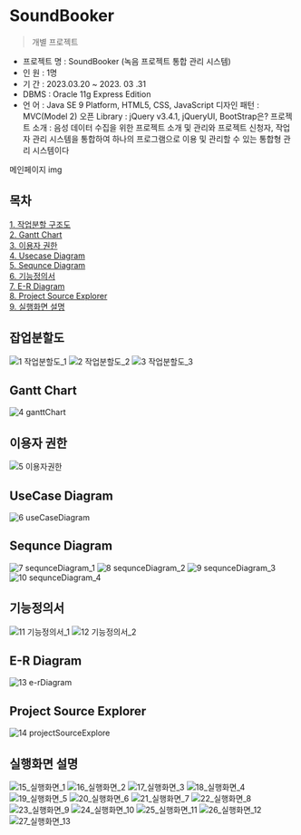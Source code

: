 # SoundBooker

> 개별 프로젝트

- 프로젝트 명 : SoundBooker (녹음 프로젝트 통합 관리 시스템)
- 인 원 : 1명
- 기 간 : 2023.03.20 ~ 2023. 03 .31
- DBMS : Oracle 11g Express Edition
- 언 어 : Java SE 9 Platform, HTML5, CSS, JavaScript
디자인 패턴 : MVC(Model 2)
오픈 Library : jQuery v3.4.1, jQueryUI, BootStrap은?
프로젝트 소개 : 음성 데이터 수집을 위한 프로젝트 소개 및 관리와 프로젝트 신청자, 작업자 관리 시스템을 통합하여 하나의 프로그램으로 이용 및 관리할 수 있는 통합형 관리 시스템이다<br>

메인페이지 img

## 목차
[1. 작업분할 구조도](https://github.com/hanwoolk/SoundBooker#%EC%9E%91%EC%97%85%EB%B6%84%ED%95%A0%EB%8F%84)<br>
[2. Gantt Chart](https://github.com/hanwoolk/SoundBooker#gantt-chart)<br>
[3. 이용자 권한](https://github.com/hanwoolk/SoundBooker#%EC%9D%B4%EC%9A%A9%EC%9E%90-%EA%B6%8C%ED%95%9C)<br>
[4. Usecase Diagram](https://github.com/hanwoolk/SoundBooker#usecase-diagram)<br>
[5. Sequnce Diagram](https://github.com/hanwoolk/SoundBooker#sequnce-diagram)<br>
[6. 기능정의서](https://github.com/hanwoolk/SoundBooker#%EA%B8%B0%EB%8A%A5%EC%A0%95%EC%9D%98%EC%84%9C)<br>
[7. E-R Diagram](https://github.com/hanwoolk/SoundBooker#e-r-diagram)<br>
[8. Project Source Explorer](https://github.com/hanwoolk/SoundBooker#project-source-explorer)<br>
[9. 실행화면 설명](https://github.com/hanwoolk/SoundBooker#%EC%8B%A4%ED%96%89%ED%99%94%EB%A9%B4-%EC%84%A4%EB%AA%85)<br>

## 잡업분할도
![1 작업분할도_1](https://user-images.githubusercontent.com/119464040/229392729-9e4be110-a6fe-4bde-a377-e70fb0584c05.JPG)
![2 작업분할도_2](https://user-images.githubusercontent.com/119464040/229392732-e128ccc8-b1da-42e9-8231-c9eea2e4347f.JPG)
![3 작업분할도_3](https://user-images.githubusercontent.com/119464040/229392736-812c81e7-0ac4-4c35-99a2-3fb3e7f7c9df.JPG)


## Gantt Chart
![4 ganttChart](https://user-images.githubusercontent.com/119464040/229392741-c87758c6-07ae-43ce-96cb-2f087be91408.JPG)

## 이용자 권한
![5 이용자권한](https://user-images.githubusercontent.com/119464040/229392747-61757861-ecc7-4fc0-a165-586e1aab0e42.JPG)

## UseCase Diagram
![6 useCaseDiagram](https://user-images.githubusercontent.com/119464040/229392752-1a8ef4b5-7915-4a08-94ea-28a285e5a91b.JPG)

## Sequnce Diagram
![7 sequnceDiagram_1](https://user-images.githubusercontent.com/119464040/229393353-d25fd5c0-5d82-4014-91b7-2a48113dc4c0.JPG)
![8 sequnceDiagram_2](https://user-images.githubusercontent.com/119464040/229393359-a6e7f204-a92c-4e93-b05c-0f9117969dcf.JPG)
![9 sequnceDiagram_3](https://user-images.githubusercontent.com/119464040/229393362-402f83c2-0297-4866-b598-d06cd260d58b.JPG)
![10 sequnceDiagram_4](https://user-images.githubusercontent.com/119464040/229393366-48f7e1e1-4003-4453-8796-6708d7e6b9a7.JPG)

## 기능정의서
![11 기능정의서_1](https://user-images.githubusercontent.com/119464040/229393370-23b0b592-e22d-435c-970a-0c585e9ef69c.JPG)
![12 기능정의서_2](https://user-images.githubusercontent.com/119464040/229393373-bded5405-7d99-456b-a836-0ff1b01c00e5.JPG)

## E-R Diagram
![13 e-rDiagram](https://user-images.githubusercontent.com/119464040/229393377-5de1d24d-69ff-48dc-bdd0-4ff5c6c31afe.JPG)

## Project Source Explorer
![14 projectSourceExplore](https://user-images.githubusercontent.com/119464040/229393380-6fb72457-91ac-4fb6-bf69-6089f92f7b79.JPG)

## 실행화면 설명
![15_실행화면_1](https://user-images.githubusercontent.com/119464040/229393385-22e05701-c65b-442f-88fd-405dd573d26e.JPG)
![16_실행화면_2](https://user-images.githubusercontent.com/119464040/229393389-1c51d08f-e209-4cca-a507-9ef48c8543e7.JPG)
![17_실행화면_3](https://user-images.githubusercontent.com/119464040/229393395-5f4188c5-2660-4c9d-aabe-5ef3af745e22.JPG)
![18_실행화면_4](https://user-images.githubusercontent.com/119464040/229393400-d6d9db43-c3b5-4aa5-b714-7e31ff0a7007.JPG)
![19_실행화면_5](https://user-images.githubusercontent.com/119464040/229393404-0a8146ed-611e-43f3-b0bd-aec051578168.JPG)
![20_실행화면_6](https://user-images.githubusercontent.com/119464040/229393523-793b4bda-efec-47a1-a11c-5fadd52bda8b.JPG)
![21_실행화면_7](https://user-images.githubusercontent.com/119464040/229393780-9570ef10-972f-415c-9df1-23e9c5e6144a.JPG)
![22_실행화면_8](https://user-images.githubusercontent.com/119464040/229393785-1c4f11bf-ed9a-4658-b18f-0e77916cff79.JPG)
![23_실행화면_9](https://user-images.githubusercontent.com/119464040/229393789-a69b9527-f13f-49be-8265-3f58914f0d44.JPG)
![24_실행화면_10](https://user-images.githubusercontent.com/119464040/229393795-3a2e3bbc-abb0-432f-b1e0-104a62c77d58.JPG)
![25_실행화면_11](https://user-images.githubusercontent.com/119464040/229393799-b22e087a-c5f9-4b94-a801-706dcb598501.JPG)
![26_실행화면_12](https://user-images.githubusercontent.com/119464040/229393806-41dde374-8e69-41f2-9a99-cba62e6e92ef.JPG)
![27_실행화면_13](https://user-images.githubusercontent.com/119464040/229393812-da37dcb7-6a53-4528-8f30-ff36982464b5.JPG)